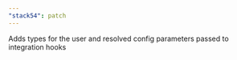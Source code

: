 ```yaml
---
"stack54": patch
---
```


Adds types for the user and resolved config parameters passed to integration hooks
